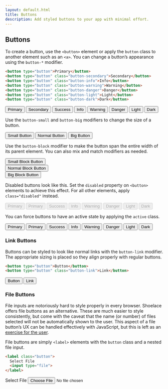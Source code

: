 ```yaml
---
layout: default.html
title: Buttons
description: Add styled buttons to your app with minimal effort.
---
```


## Buttons

To create a button, use the `<button>` element or apply the `button` class to another element such as an `<a>`. You can change a button’s appearance using the `button-*` modifier.

```html
<button type="button">Primary</button>
<button type="button" class="button-secondary">Secondary</button>
<button type="button" class="button-info">Info</button>
<button type="button" class="button-warning">Warning</button>
<button type="button" class="button-danger">Danger</button>
<button type="button" class="button-light">Light</button>
<button type="button" class="button-dark">Dark</button>
```

<div class="input-single">
  <button type="button">Primary</button>
  <button type="button" class="button-secondary">Secondary</button>
  <button type="button" class="button-success">Success</button>
  <button type="button" class="button-info">Info</button>
  <button type="button" class="button-warning">Warning</button>
  <button type="button" class="button-danger">Danger</button>
  <button type="button" class="button-light">Light</button>
  <button type="button" class="button-dark">Dark</button>
</div>

Use the `button-small` and `button-big` modifiers to change the size of a button.

<div class="input-single">
  <button type="button" class="button-small">Small Button</button>
  <button type="button">Normal Button</button>
  <button type="button" class="button-big">Big Button</button>
</div>

Use the `button-block` modifier to make the button span the entire width of its parent element. You can also mix and match modifiers as needed.

<div class="input-single">
  <button type="button" class="button-block button-small">Small Block Button</button>
</div>

<div class="input-single">
  <button type="button" class="button-block">Normal Block Button</button>
</div>

<div class="input-single">
  <button type="button" class="button-block button-big">Big Block Button</button>
</div>

Disabled buttons look like this. Set the `disabled` property on `<button>` elements to achieve this effect. For all other elements, apply `class="disabled"` instead.

<div class="input-single">
  <button type="button" disabled>Primary</button>
  <button type="button" class="button-secondary" disabled>Primary</button>
  <button type="button" class="button-success" disabled>Success</button>
  <button type="button" class="button-info" disabled>Info</button>
  <button type="button" class="button-warning" disabled>Warning</button>
  <button type="button" class="button-danger" disabled>Danger</button>
  <button type="button" class="button-light" disabled>Light</button>
  <button type="button" class="button-dark" disabled>Dark</button>
</div>

You can force buttons to have an active state by applying the `active` class.

<div class="input-single">
  <button type="button" class="active">Primary</button>
  <button type="button" class="button-secondary active">Primary</button>
  <button type="button" class="button-success active">Success</button>
  <button type="button" class="button-info active">Info</button>
  <button type="button" class="button-warning active">Warning</button>
  <button type="button" class="button-danger active">Danger</button>
  <button type="button" class="button-light active">Light</button>
  <button type="button" class="button-dark active">Dark</button>
</div>

### Link Buttons

Buttons can be styled to look like normal links with the `button-link` modifier. The appropriate sizing is placed so they align properly with regular buttons.

```html
<button type="button">Button</button>
<button type="button" class="button-link">Link</button>
```

<div class="input-single">
  <button type="button">Button</button>
  <button type="button" class="button-link">Link</button>
</div>

### File Buttons

File inputs are notoriously hard to style properly in every browser. Shoelace offers file buttons as an alternative. These are much easier to style consistently, but come with the caveat that the name (or number) of files selected will not be automatically shown to the user. This aspect of a file button’s UX can be handled effectively with JavaScript, but this is left as an [exercise for the user](https://stackoverflow.com/questions/2189615/how-to-get-file-name-when-user-select-a-file-via-input-type-file).

File buttons are simply `<label>` elements with the `button` class and a nested file input.

```html
<label class="button">
  Select File
  <input type="file">
</label>
```

<div class="input-single">
  <label class="button">Select File <input type="file"></label>
</div>

